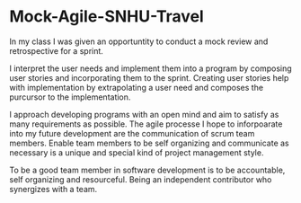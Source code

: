 # Mock-Agile-SNHU-Travel
In my class I was given an opportuntity to conduct a mock review and retrospective for a sprint.

  I interpret the user needs and implement them into a program by composing user stories and incorporating them to the sprint. Creating user stories help with implementation by extrapolating a user need and composes the purcursor to the implementation. 

  I approach developing programs with an open mind and aim to satisfy as many requirements as possible. The agile processe I hope to inforpoarate into my future development are the communication of scrum team members. Enable team members to be self organizing and communicate as necessary is a unique and special kind of project management style.

  To be a good team member in software development is to be accountable, self organizing and resourceful. Being an independent contributor who synergizes with a team.
